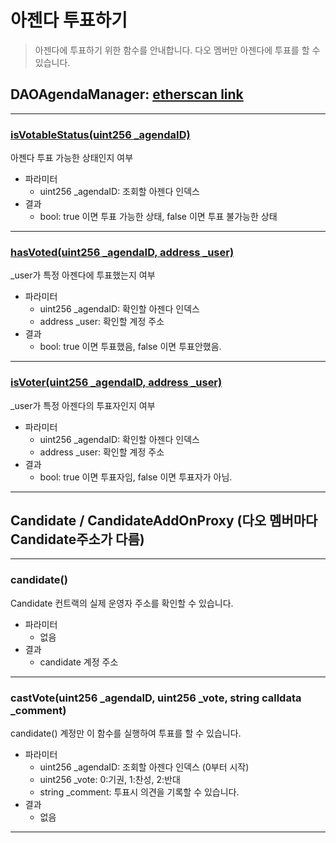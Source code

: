 # 아젠다 투표하기
> 아젠다에 투표하기 위한 함수를 안내합니다.
> 다오 멤버만 아젠다에 투표를 할 수 있습니다.

## DAOAgendaManager: [etherscan link](https://etherscan.io/address/0xcD4421d082752f363E1687544a09d5112cD4f484)

---

### [isVotableStatus(uint256 _agendaID)](https://etherscan.io/address/0xcD4421d082752f363E1687544a09d5112cD4f484#readContract#F18)

아젠다 투표 가능한 상태인지 여부

- 파라미터
  - uint256 _agendaID: 조회할 아젠다 인덱스
- 결과
  - bool: true 이면 투표 가능한 상태, false 이면 투표 불가능한 상태

*********


### [hasVoted(uint256 _agendaID, address _user)](https://etherscan.io/address/0xcD4421d082752f363E1687544a09d5112cD4f484#readContract#F17)

_user가 특정 아젠다에 투표했는지 여부

- 파라미터
  - uint256 _agendaID: 확인할 아젠다 인덱스
  - address _user: 확인할 계정 주소
- 결과
  - bool: true 이면 투표했음, false 이면 투표안했음.

*********

### [isVoter(uint256 _agendaID, address _user)](https://etherscan.io/address/0xcD4421d082752f363E1687544a09d5112cD4f484#readContract#F19)

_user가 특정 아젠다의 투표자인지 여부

- 파라미터
  - uint256 _agendaID: 확인할 아젠다 인덱스
  - address _user: 확인할 계정 주소
- 결과
  - bool: true 이면 투표자임, false 이면 투표자가 아님.

*********


## Candidate / CandidateAddOnProxy  (다오 멤버마다 Candidate주소가 다름)

*********

### candidate()
Candidate 컨트랙의 실제 운영자 주소를 확인할 수 있습니다.

- 파라미터
  - 없음
- 결과
  - candidate 계정 주소

*********


### castVote(uint256 _agendaID, uint256 _vote, string calldata _comment)

candidate() 계정만 이 함수를 실행하여 투표를 할 수 있습니다.

- 파라미터
  - uint256 _agendaID: 조회할 아젠다 인덱스 (0부터 시작)
  - uint256 _vote: 0:기권, 1:찬성, 2:반대
  - string _comment: 투표시 의견을 기록할 수 있습니다.
- 결과
  - 없음

*********

